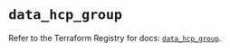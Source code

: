 # `data_hcp_group`

Refer to the Terraform Registry for docs: [`data_hcp_group`](https://registry.terraform.io/providers/hashicorp/hcp/0.96.0/docs/data-sources/group).
